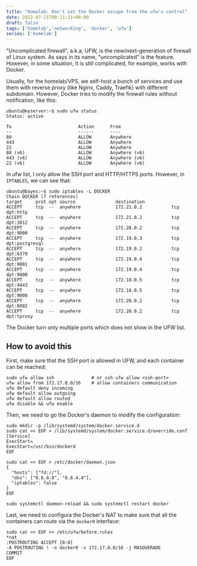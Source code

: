 ```yaml
---
title: "Homelab: Don't Let the Docker escape from the ufw's control"
date: 2022-07-21T00:11:21+08:00
draft: false
tags: ['homelab','networking', 'docker', 'ufw']
series: ['homelab']
---
```



<!--more-->

"Uncomplicated firewall", a.k.a, UFW, is the new/next-generation of firewall of Linux system. As says in its name, "uncomplicated" is the feature. However, in some situation, it is still complicated, for example, works with Docker.

Usually, for the homelab/VPS, we self-host a bunch of services and use them with reverse proxy (like Nginx, Caddy, Traefik) with different subdomain. However, Docker tries to modify the firewall rules without notification, like this:

```shell
ubuntu@myserver:~$ sudo ufw status
Status: active

To                         Action      From
--                         ------      ----                 
80                         ALLOW       Anywhere                  
443                        ALLOW       Anywhere                                 
22                         ALLOW       Anywhere                           
80 (v6)                    ALLOW       Anywhere (v6)             
443 (v6)                   ALLOW       Anywhere (v6)                          
22 (v6)                    ALLOW       Anywhere (v6)
```

In ufw list, I only allow the SSH port and HTTP/HTTPS ports. However, in `IPTABLES`, we can see that: 
```shell
ubuntu@bayes:~$ sudo iptables -L DOCKER
Chain DOCKER (7 references)
target     prot opt source               destination         
ACCEPT     tcp  --  anywhere             172.21.0.2           tcp dpt:http
ACCEPT     tcp  --  anywhere             172.21.0.2           tcp dpt:3012
ACCEPT     tcp  --  anywhere             172.28.0.2           tcp dpt:9000
ACCEPT     tcp  --  anywhere             172.19.0.3           tcp dpt:postgresql
ACCEPT     tcp  --  anywhere             172.19.0.2           tcp dpt:6379
ACCEPT     tcp  --  anywhere             172.19.0.4           tcp dpt:9001
ACCEPT     tcp  --  anywhere             172.19.0.4           tcp dpt:9000
ACCEPT     tcp  --  anywhere             172.18.0.5           tcp dpt:9443
ACCEPT     tcp  --  anywhere             172.18.0.5           tcp dpt:9000
ACCEPT     tcp  --  anywhere             172.20.0.2           tcp dpt:8082
ACCEPT     tcp  --  anywhere             172.20.0.2           tcp dpt:tproxy
```
The Docker turn only multiple ports which does not show in the UFW list.

## How to avoid this

First, make sure that the SSH port is allowed in UFW, and each container can be reached:
```shell
sudo ufw allow ssh              # or ssh ufw allow <ssh-port>
ufw allow from 172.17.0.0/16    # allow containers communication
ufw default deny incoming
ufw default allow outgoing
ufw default allow routed
ufw disable && ufw enable
```

Then, we need to go the Docker's daemon to modify the configuration:

```shell
sudo mkdir -p /lib/systemd/system/docker.service.d
sudo cat << EOF > /lib/systemd/system/docker.service.d/override.conf
[Service]
ExecStart=
ExecStart=/usr/bin/dockerd
EOF

sudo cat << EOF > /etc/docker/daemon.json
{
  "hosts": ["fd://"],
  "dns": ["8.8.8.8", "8.8.4.4"],
  "iptables": false
}
EOF

sudo systemctl daemon-reload && sudo systemctl restart docker
```

Last, we need to configura the Docker's NAT to make sure that all the containers can route via the `docker0` interface:

```shell
sudo cat << EOF >> /etc/ufw/before.rules
*nat
:POSTROUTING ACCEPT [0:0]
-A POSTROUTING ! -o docker0 -s 172.17.0.0/16 -j MASQUERADE
COMMIT
EOF
```